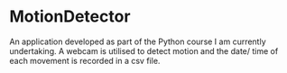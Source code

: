 # MotionDetector

An application developed as part of the Python course I am currently undertaking. A webcam is utilised to detect motion and the date/ time of each movement is recorded in a csv file.
